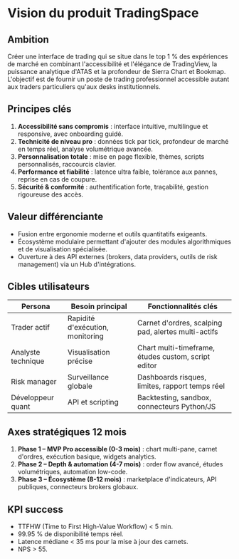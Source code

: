 # Vision du produit TradingSpace

## Ambition
Créer une interface de trading qui se situe dans le top 1 % des expériences de marché en combinant l'accessibilité et l'élégance de TradingView, la puissance analytique d'ATAS et la profondeur de Sierra Chart et Bookmap. L'objectif est de fournir un poste de trading professionnel accessible autant aux traders particuliers qu'aux desks institutionnels.

## Principes clés
1. **Accessibilité sans compromis** : interface intuitive, multilingue et responsive, avec onboarding guidé.
2. **Technicité de niveau pro** : données tick par tick, profondeur de marché en temps réel, analyse volumétrique avancée.
3. **Personnalisation totale** : mise en page flexible, thèmes, scripts personnalisés, raccourcis clavier.
4. **Performance et fiabilité** : latence ultra faible, tolérance aux pannes, reprise en cas de coupure.
5. **Sécurité & conformité** : authentification forte, traçabilité, gestion rigoureuse des accès.

## Valeur différenciante
- Fusion entre ergonomie moderne et outils quantitatifs exigeants.
- Écosystème modulaire permettant d'ajouter des modules algorithmiques et de visualisation spécialisée.
- Ouverture à des API externes (brokers, data providers, outils de risk management) via un Hub d'intégrations.

## Cibles utilisateurs
| Persona | Besoin principal | Fonctionnalités clés |
| --- | --- | --- |
| Trader actif | Rapidité d'exécution, monitoring | Carnet d'ordres, scalping pad, alertes multi-actifs |
| Analyste technique | Visualisation précise | Chart multi-timeframe, études custom, script editor |
| Risk manager | Surveillance globale | Dashboards risques, limites, rapport temps réel |
| Développeur quant | API et scripting | Backtesting, sandbox, connecteurs Python/JS |

## Axes stratégiques 12 mois
1. **Phase 1 – MVP Pro accessible (0-3 mois)** : chart multi-pane, carnet d'ordres, exécution basique, widgets analytics.
2. **Phase 2 – Depth & automation (4-7 mois)** : order flow avancé, études volumétriques, automation low-code.
3. **Phase 3 – Écosystème (8-12 mois)** : marketplace d'indicateurs, API publiques, connecteurs brokers globaux.

## KPI success
- TTFHW (Time to First High-Value Workflow) < 5 min.
- 99.95 % de disponibilité temps réel.
- Latence médiane < 35 ms pour la mise à jour des carnets.
- NPS > 55.
